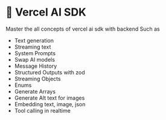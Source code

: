 # 🚀 Vercel AI SDK
Master the all concepts of vercel ai sdk with backend
Such as
- Text generation
- Streaming text
- System Prompts
- Swap AI models
- Message History
- Structured Outputs with zod
- Streaming Objects
- Enums
- Generate Arrays
- Generate Alt text for images
- Embedding text, image, json
- Tool calling in realtime 